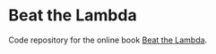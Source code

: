 # Beat the Lambda

Code repository for the online book [Beat the Lambda](http://antigen.io/beat-the-lambda/).

